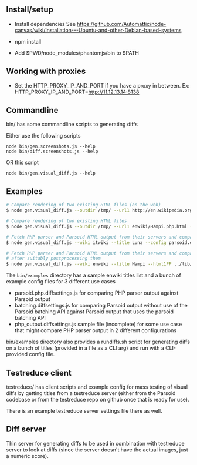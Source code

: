 ## Install/setup

* Install dependencies
  See https://github.com/Automattic/node-canvas/wiki/Installation---Ubuntu-and-other-Debian-based-systems

* npm install
* Add $PWD/node_modules/phantomjs/bin to $PATH

## Working with proxies
* Set the HTTP_PROXY_IP_AND_PORT if you have a proxy in between.
  Ex: HTTP_PROXY_IP_AND_PORT=http://11.12.13.14:8138

## Commandline

bin/ has some commandline scripts to generating diffs

Either use the following scripts

    node bin/gen.screenshots.js --help
    node bin/diff.screenshots.js --help

OR this script

    node bin/gen.visual_diff.js --help

## Examples

``` bash
# Compare rendering of two existing HTML files (on the web)
$ node gen.visual_diff.js --outdir /tmp/ --url1 http://en.wikipedia.org/wiki/Hampi --url2 http://en.wikipedia.org/wiki/Hospet

# Compare rendering of two existing HTML files
$ node gen.visual_diff.js --outdir /tmp/ --url1 enwiki/Hampi.php.html --url2 enwiki/Hampi.parsoid.html

# Fetch PHP parser and Parsoid HTML output from their servers and compare them (read config from a config file)
$ node gen.visual_diff.js --wiki itwiki --title Luna --config parsoid.diffsettings.js

# Fetch PHP parser and Parsoid HTML output from their servers and compare them (config on commandline), and also dump the HTML
# after suitably postprocessing them
$ node gen.visual_diff.js --wiki enwiki --title Hampi --html1PP ../lib/php_parser.postprocess.js --html2PP ../lib/parsoid.postprocess.js --dumpHTML1 --dumpHTML2
```

The <code>bin/examples</code> directory has a sample enwiki titles list and a bunch of example config files for 3 different use cases
* parsoid.php.diffsettings.js for comparing PHP parser output against Parsoid output
* batching.diffsettings.js for comparing Parsoid output without use of the Parsoid batching API against Parsoid output that uses the parsoid batching API
* php_output.diffsettings.js sample file (incomplete) for some use case that might compare PHP parser output in 2 different configurations

bin/examples directory also provides a rundiffs.sh script for generating diffs on a bunch of titles (provided in a file as a CLI arg) and run with a CLI-provided config file.

## Testreduce client

testreduce/ has client scripts and example config for mass testing
of visual diffs by getting titles from a testreduce server (either
from the Parsoid codebase or from the testreduce repo on github
once that is ready for use).

There is an example testreduce server settings file there as well.

## Diff server

Thin server for generating diffs to be used in combination with
testreduce server to look at diffs (since the server doesn't have
the actual images, just a numeric score).

